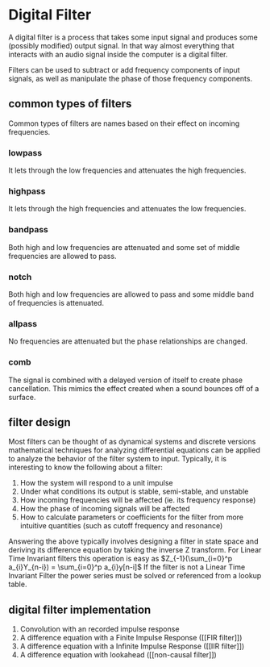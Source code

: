 # Digital Filter
A digital filter is a process that takes some input signal and produces some (possibly modified) output signal. In that way almost everything that interacts with an audio signal inside the computer is a digital filter. 

Filters can be used to subtract or add frequency components of input signals, as well as manipulate the phase of those frequency components. 

## common types of filters

Common types of filters are names based on their effect on incoming frequencies.

### lowpass
It lets through the low frequencies and attenuates the high frequencies.

### highpass
It lets through the high frequencies and attenuates the low frequencies.

### bandpass
Both high and low frequencies are attenuated and some set of middle frequencies are allowed to pass.

### notch
Both high and low frequencies are allowed to pass and some middle band of frequencies is attenuated.

### allpass
No frequencies are attenuated but the phase relationships are changed.

### comb
The signal is combined with a delayed version of itself to create phase cancellation. This mimics the effect created when a sound bounces off of a surface. 

## filter design

Most filters can be thought of as dynamical systems and discrete versions mathematical techniques for analyzing differential equations can be applied to analyze the behavior of the filter system to input. Typically, it is interesting to know the following about a filter: 
1. How the system will respond to a unit impulse
2. Under what conditions its output is stable, semi-stable, and unstable
3. How incoming frequencies will be affected (ie. its frequency response)
4. How the phase of incoming signals will be affected
5. How to calculate parameters or coefficients for the filter from more intuitive quantities (such as cutoff frequency and resonance)

Answering the above typically involves designing a filter in state space and deriving its difference equation by taking the inverse Z transform. For Linear Time Invariant filters this operation is easy as $Z_{-1}(\sum_{i=0}^p a_{i}Y_{n-i}) = \sum_{i=0}^p a_{i}y[n-i]$ If the filter is not a Linear Time Invariant Filter the power series must be solved or referenced from a lookup table.

## digital filter implementation

1. Convolution with an recorded impulse response
2. A difference equation with a Finite Impulse Response ([[FIR filter]])
2. A difference equation with a Infinite Impulse Response ([[IIR filter]])
2. A difference equation with lookahead ([[non-causal filter]])
